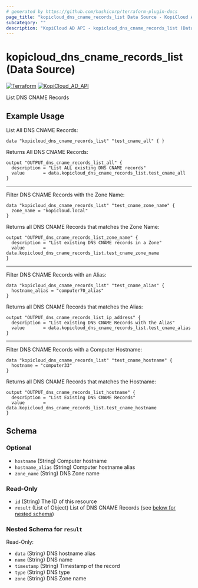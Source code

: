 ```yaml
---
# generated by https://github.com/hashicorp/terraform-plugin-docs
page_title: "kopicloud_dns_cname_records_list Data Source - KopiCloud AD Provider"
subcategory: ""
description: "KopiCloud AD API - kopicloud_dns_cname_records_list (Data Source)"
---
```


# kopicloud_dns_cname_records_list (Data Source)
[![Terraform](https://img.shields.io/badge/terraform-v1.3+-blue.svg)](https://www.terraform.io/downloads.html) 
[![KopiCloud_AD_API](https://img.shields.io/badge/kopiCloud_ad-v1.0+-blueviolet.svg)](https://www.kopicloud-ad-api.com)

List DNS CNAME Records

## Example Usage

List All DNS CNAME Records:
```
data "kopicloud_dns_cname_records_list" "test_cname_all" { }
```

Returns All DNS CNAME Records:
```
output "OUTPUT_dns_cname_records_list_all" {
  description = "List ALL existing DNS CNAME records"
  value       = data.kopicloud_dns_cname_records_list.test_cname_all
}
```

----

Filter DNS CNAME Records with the Zone Name:
```
data "kopicloud_dns_cname_records_list" "test_cname_zone_name" {
  zone_name = "kopicloud.local"
}
```

Returns all DNS CNAME Records that matches the Zone Name:
```
output "OUTPUT_dns_cname_records_list_zone_name" {
  description = "List existing DNS CNAME records in a Zone"
  value       = data.kopicloud_dns_cname_records_list.test_cname_zone_name
}
```

----

Filter DNS CNAME Records with an Alias:
```
data "kopicloud_dns_cname_records_list" "test_cname_alias" {
  hostname_alias = "computer70_alias"
}
```

Returns all DNS CNAME Records that matches the Alias:
```
output "OUTPUT_dns_cname_records_list_ip_address" {
  description = "List existing DNS CNAME Records with the Alias"
  value       = data.kopicloud_dns_cname_records_list.test_cname_alias
}
```

----

Filter DNS CNAME Records with a Computer Hostname:
```
data "kopicloud_dns_cname_records_list" "test_cname_hostname" {
  hostname = "computer33"
}
```

Returns all DNS CNAME Records that matches the Hostname:
```
output "OUTPUT_dns_cname_records_list_hostname" {
  description = "List Existing DNS CNAME Records"
  value       = data.kopicloud_dns_cname_records_list.test_cname_hostname
}
```

<!-- schema generated by tfplugindocs -->
## Schema

### Optional

- `hostname` (String) Computer hostname
- `hostname_alias` (String) Computer hostname alias
- `zone_name` (String) DNS Zone name

### Read-Only

- `id` (String) The ID of this resource
- `result` (List of Object) List of DNS CNAME Records (see [below for nested schema](#nestedatt--result))

<a id="nestedatt--result"></a>
### Nested Schema for `result`

Read-Only:

- `data` (String) DNS hostname alias
- `name` (String) DNS name
- `timestamp` (String) Timestamp of the record
- `type` (String) DNS type
- `zone` (String) DNS Zone name
